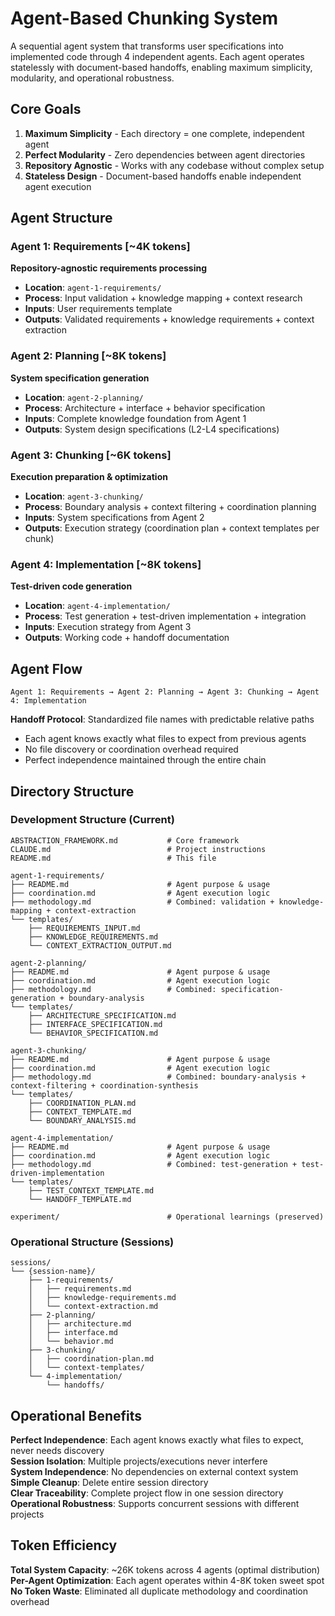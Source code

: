 # Agent-Based Chunking System

A sequential agent system that transforms user specifications into implemented code through 4 independent agents. Each agent operates statelessly with document-based handoffs, enabling maximum simplicity, modularity, and operational robustness.

## Core Goals

1. **Maximum Simplicity** - Each directory = one complete, independent agent
2. **Perfect Modularity** - Zero dependencies between agent directories  
3. **Repository Agnostic** - Works with any codebase without complex setup
4. **Stateless Design** - Document-based handoffs enable independent agent execution

## Agent Structure

### Agent 1: Requirements [~4K tokens]
**Repository-agnostic requirements processing**
- **Location**: `agent-1-requirements/`
- **Process**: Input validation + knowledge mapping + context research  
- **Inputs**: User requirements template
- **Outputs**: Validated requirements + knowledge requirements + context extraction

### Agent 2: Planning [~8K tokens] 
**System specification generation**
- **Location**: `agent-2-planning/`
- **Process**: Architecture + interface + behavior specification
- **Inputs**: Complete knowledge foundation from Agent 1
- **Outputs**: System design specifications (L2-L4 specifications)

### Agent 3: Chunking [~6K tokens]
**Execution preparation & optimization** 
- **Location**: `agent-3-chunking/`
- **Process**: Boundary analysis + context filtering + coordination planning
- **Inputs**: System specifications from Agent 2
- **Outputs**: Execution strategy (coordination plan + context templates per chunk)

### Agent 4: Implementation [~8K tokens]
**Test-driven code generation**
- **Location**: `agent-4-implementation/`
- **Process**: Test generation + test-driven implementation + integration
- **Inputs**: Execution strategy from Agent 3
- **Outputs**: Working code + handoff documentation

## Agent Flow

```
Agent 1: Requirements → Agent 2: Planning → Agent 3: Chunking → Agent 4: Implementation
```

**Handoff Protocol**: Standardized file names with predictable relative paths
- Each agent knows exactly what files to expect from previous agents
- No file discovery or coordination overhead required
- Perfect independence maintained through the entire chain

## Directory Structure

### Development Structure (Current)
```
ABSTRACTION_FRAMEWORK.md           # Core framework
CLAUDE.md                          # Project instructions  
README.md                          # This file

agent-1-requirements/
├── README.md                      # Agent purpose & usage
├── coordination.md                # Agent execution logic
├── methodology.md                 # Combined: validation + knowledge-mapping + context-extraction
└── templates/
    ├── REQUIREMENTS_INPUT.md
    ├── KNOWLEDGE_REQUIREMENTS.md
    └── CONTEXT_EXTRACTION_OUTPUT.md

agent-2-planning/
├── README.md                      # Agent purpose & usage
├── coordination.md                # Agent execution logic  
├── methodology.md                 # Combined: specification-generation + boundary-analysis
└── templates/
    ├── ARCHITECTURE_SPECIFICATION.md
    ├── INTERFACE_SPECIFICATION.md
    └── BEHAVIOR_SPECIFICATION.md

agent-3-chunking/
├── README.md                      # Agent purpose & usage
├── coordination.md                # Agent execution logic
├── methodology.md                 # Combined: boundary-analysis + context-filtering + coordination-synthesis  
└── templates/
    ├── COORDINATION_PLAN.md
    ├── CONTEXT_TEMPLATE.md
    └── BOUNDARY_ANALYSIS.md

agent-4-implementation/
├── README.md                      # Agent purpose & usage
├── coordination.md                # Agent execution logic
├── methodology.md                 # Combined: test-generation + test-driven-implementation
└── templates/
    ├── TEST_CONTEXT_TEMPLATE.md
    └── HANDOFF_TEMPLATE.md

experiment/                        # Operational learnings (preserved)
```

### Operational Structure (Sessions)
```
sessions/
└── {session-name}/
    ├── 1-requirements/
    │   ├── requirements.md
    │   ├── knowledge-requirements.md
    │   └── context-extraction.md
    ├── 2-planning/
    │   ├── architecture.md
    │   ├── interface.md
    │   └── behavior.md
    ├── 3-chunking/
    │   ├── coordination-plan.md
    │   └── context-templates/
    └── 4-implementation/
        └── handoffs/
```

## Operational Benefits

**Perfect Independence**: Each agent knows exactly what files to expect, never needs discovery  
**Session Isolation**: Multiple projects/executions never interfere  
**System Independence**: No dependencies on external context system  
**Simple Cleanup**: Delete entire session directory  
**Clear Traceability**: Complete project flow in one session directory  
**Operational Robustness**: Supports concurrent sessions with different projects

## Token Efficiency

**Total System Capacity**: ~26K tokens across 4 agents (optimal distribution)
**Per-Agent Optimization**: Each agent operates within 4-8K token sweet spot
**No Token Waste**: Eliminated all duplicate methodology and coordination overhead